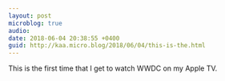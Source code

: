 ```yaml
---
layout: post
microblog: true
audio: 
date: 2018-06-04 20:38:55 +0400
guid: http://kaa.micro.blog/2018/06/04/this-is-the.html
---
```

This is the first time that I get to watch WWDC on my Apple TV. 
